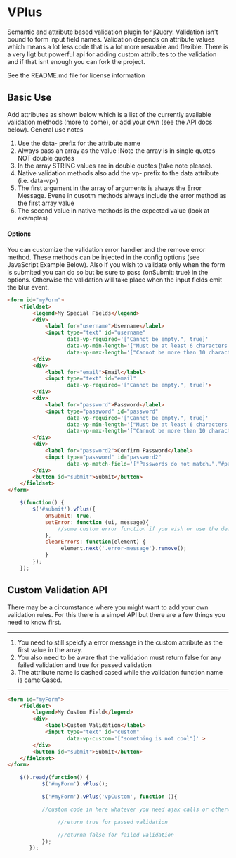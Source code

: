 VPlus
=====

Semantic and attribute based validation plugin for jQuery.
Validation isn't bound to form input field names. Validation depends on attribute values which means a lot less code that
is a lot more resuable and flexible. There is a very ligt but powerful api for adding custom attributes to the validation
and if that isnt enough you can fork the project.

See the README.md file for license information

## Basic Use

Add attributes as shown below which is a list of the currently available validation methods (more to come), or add your own (see the API docs below).
General use notes
1. Use the data- prefix for the attribute name
2. Always pass an array as the value !Note the array is in single quotes NOT double quotes
3. In the array STRING values are in double quotes (take note please).
4. Native validation methods also add the vp- prefix to the data attribute (i.e. data-vp-)
5. The first argument in the array of arguments is always the Error Message. Evene in cusotm methods always include the error method as the first array value
6. The second value in native methods is the expected value (look at examples)

#### Options
 You can customize the validation error handler and the remove error method.
  These methods can be injected in the config options (see JavaScript Example Below). Also if you wish to validate only when the form is submited you can do so
  but be sure to pass {onSubmit: true} in the options. Otherwise the validation will take place when the input fields emit the blur event.


```html
<form id="myForm">
    <fieldset>
        <legend>My Special Fields</legend>
        <div>
            <label for="username">Username</label>
            <input type="text" id="username"
                   data-vp-required='["Cannot be empty.", true]'
                   data-vp-min-length='["Must be at least 6 characters.", 6]'
                   data-vp-max-length='["Cannot be more than 10 characters.", 10]'>
        </div>
        <div>
            <label for="email">Email</label>
            <input type="text" id="email"
                   data-vp-required='["Cannot be empty.", true]'>
        </div>
        <div>
            <label for="password">Password</label>
            <input type="password" id="password"
                   data-vp-required='["Cannot be empty.", true]'
                   data-vp-min-length='["Must be at least 6 characters.", 6]'
                   data-vp-max-length='["Cannot be more than 10 characters.", 10]'>
        </div>
        <div>
            <label for="password2">Confirm Password</label>
            <input type="password" id="password2"
                   data-vp-match-field='["Passwords do not match.","#password"]'>
        </div>
        <button id="submit">Submit</button>
    </fieldset>
</form>
```

```js
    $(function() {
        $('#submit').vPlus({
            onSubmit: true,
            setError: function (ui, message){
                //some custom error function if you wish or use the default function
            },
            clearErrors: function(element) {
                 element.next('.error-message').remove();
            }
        });
    });
```

## Custom Validation API

There may be a circumstance where you might want to add your own validation rules. For this there is a simpel API but there are a few things you need to know first.

-----

1. You need to still speicfy a error message in the custom attribute as the first value in the array.
2. You also need to be aware that the validation must return false for any failed validation and true for passed validation
3. The attribute name is dashed cased while the validation function name is camelCased.

-----

```html
<form id="myForm">
    <fieldset>
        <legend>My Custom Field</legend>
        <div>
            <label>Custom Validation</label>
            <input type="text" id="custom"
                   data-vp-custom='["something is not cool"]' >
        </div>
        <button id="submit">Submit</button>
    </fieldset>
</form>
```

```js
    $().ready(function() {
           $('#myForm').vPlus();

           $('#myForm').vPlus('vpCustom', function (){

           //custom code in here whatever you need ajax calls or otherwise

                //return true for passed validation

                //returnh false for failed validation
           });
       });
```




